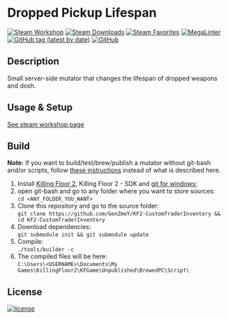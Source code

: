 # Dropped Pickup Lifespan

[![Steam Workshop](https://img.shields.io/static/v1?message=workshop&logo=steam&labelColor=gray&color=blue&logoColor=white&label=steam%20)](https://steamcommunity.com/sharedfiles/filedetails/?id=2864944858)
[![Steam Downloads](https://img.shields.io/steam/downloads/2864944858)](https://steamcommunity.com/sharedfiles/filedetails/?id=2864944858)
[![Steam Favorites](https://img.shields.io/steam/favorites/2864944858)](https://steamcommunity.com/sharedfiles/filedetails/?id=2864944858)
[![MegaLinter](https://github.com/GenZmeY/KF2-DroppedPickupLifespan/actions/workflows/mega-linter.yml/badge.svg?branch=master)](https://github.com/GenZmeY/KF2-DroppedPickupLifespan/actions/workflows/mega-linter.yml)
[![GitHub tag (latest by date)](https://img.shields.io/github/v/tag/GenZmeY/KF2-CustomTraderInventory)](https://github.com/GenZmeY/KF2-CustomTraderInventory/tags)
[![GitHub](https://img.shields.io/github/license/GenZmeY/KF2-CustomTraderInventory)](LICENSE)

## Description
Small server-side mutator that changes the lifespan of dropped weapons and dosh.  

## Usage & Setup
[See steam workshop page](https://steamcommunity.com/sharedfiles/filedetails/?id=2864944858)

## Build
**Note:** If you want to build/test/brew/publish a mutator without git-bash and/or scripts, follow [these instructions](https://tripwireinteractive.atlassian.net/wiki/spaces/KF2SW/pages/26247172/KF2+Code+Modding+How-to) instead of what is described here.
1. Install [Killing Floor 2](https://store.steampowered.com/app/232090/Killing_Floor_2/), Killing Floor 2 - SDK and [git for windows](https://git-scm.com/download/win);
2. open git-bash and go to any folder where you want to store sources:  
`cd <ANY_FOLDER_YOU_WANT>`  
3. Clone this repository and go to the source folder:  
`git clone https://github.com/GenZmeY/KF2-CustomTraderInventory && cd KF2-CustomTraderInventory`
4. Download dependencies:  
`git submodule init && git submodule update`  
5. Compile:  
`./tools/builder -c`  
5. The compiled files will be here:  
`C:\Users\<USERNAME>\Documents\My Games\KillingFloor2\KFGame\Unpublished\BrewedPC\Script\`

## License
[![license](https://www.gnu.org/graphics/gplv3-with-text-136x68.png)](LICENSE)
